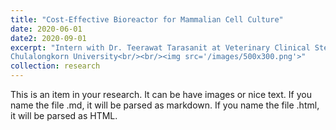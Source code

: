 ```yaml
---
title: "Cost-Effective Bioreactor for Mammalian Cell Culture"
date: 2020-06-01
date2: 2020-09-01
excerpt: "Intern with Dr. Teerawat Tarasanit at Veterinary Clinical Stem Cells and Bioengineering Research Unit,
Chulalongkorn University<br/><br/><img src='/images/500x300.png'>"
collection: research
---
```


This is an item in your research. It can be have images or nice text. If you name the file .md, it will be parsed as markdown. If you name the file .html, it will be parsed as HTML. 
